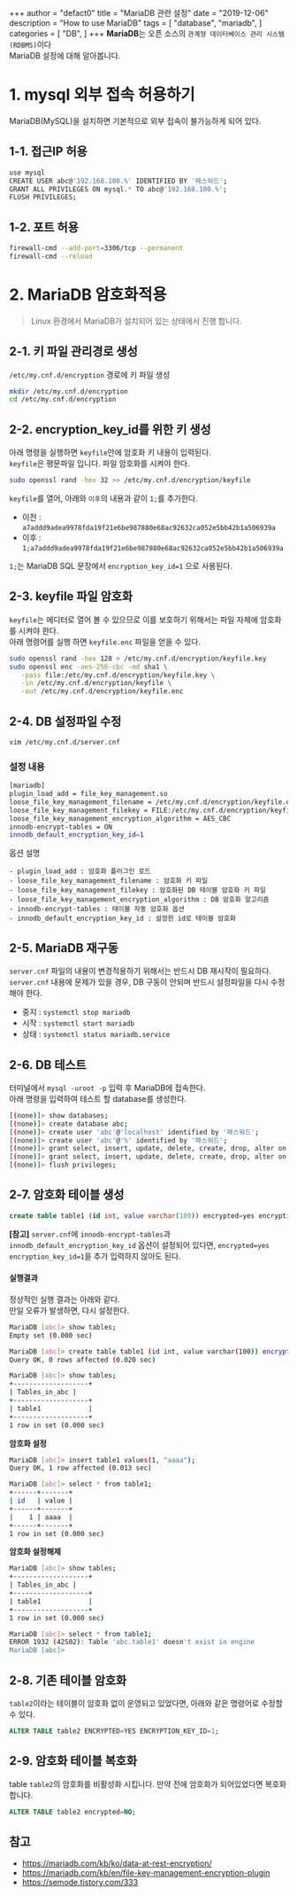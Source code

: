 +++
author = "defact0"
title = "MariaDB 관련 설정"
date = "2019-12-06"
description = "How to use MariaDB"
tags = [
    "database",
    "mariadb",
]
categories = [
    "DB",
]
+++
**MariaDB**는 오픈 소스의 `관계형 데이터베이스 관리 시스템(RDBMS)`이다  
MariaDB 설정에 대해 알아봅니다.

<!--more-->

# 1. mysql 외부 접속 허용하기

MariaDB(MySQL)을 설치하면 기본적으로 외부 접속이 불가능하게 되어 있다.

## 1-1. 접근IP 허용

```bash
use mysql
CREATE USER abc@'192.168.100.%' IDENTIFIED BY '패스워드';
GRANT ALL PRIVILEGES ON mysql.* TO abc@'192.168.100.%';
FLUSH PRIVILEGES;
```

## 1-2. 포트 허용

```bash
firewall-cmd --add-port=3306/tcp --permanent
firewall-cmd --reload
```

# 2. MariaDB 암호화적용

>Linux 환경에서 MariaDB가 설치되어 있는 상태에서 진행 합니다.


## 2-1. 키 파일 관리경로 생성
`/etc/my.cnf.d/encryption` 경로에 키 파일 생성

```bash
mkdir /etc/my.cnf.d/encryption
cd /etc/my.cnf.d/encryption
```

## 2-2. encryption_key_id를 위한 키 생성
아래 명령을 실행하면 `keyfile`안에 암호화 키 내용이 입력된다.
<br>`keyfile`은 평문파일 입니다. 파일 암호화를 시켜야 한다.

```bash
sudo openssl rand -hex 32 >> /etc/my.cnf.d/encryption/keyfile
```
`keyfile`를 열어, 아래와 `이후`의 내용과 같이 `1;`를 추가한다.

- 이전 : `a7addd9adea9978fda19f21e6be987880e68ac92632ca052e5bb42b1a506939a`
- 이후 : `1;a7addd9adea9978fda19f21e6be987880e68ac92632ca052e5bb42b1a506939a`

`1;`는 MariaDB SQL 문장에서 `encryption_key_id=1` 으로 사용된다.

## 2-3. keyfile 파일 암호화
`keyfile`는 에디터로 열어 볼 수 있으므로 이를 보호하기 위해서는 파일 자체에 암호화를 시켜야 한다.
<br> 아래 명령어를 실행 하면 `keyfile.enc` 파일을 얻을 수 있다.

```bash
sudo openssl rand -hex 128 > /etc/my.cnf.d/encryption/keyfile.key
sudo openssl enc -aes-256-cbc -md sha1 \
   -pass file:/etc/my.cnf.d/encryption/keyfile.key \
   -in /etc/my.cnf.d/encryption/keyfile \
   -out /etc/my.cnf.d/encryption/keyfile.enc
```

## 2-4. DB 설정파일 수정

```bash
vim /etc/my.cnf.d/server.cnf
```
### 설정 내용
```bash
[mariadb]
plugin_load_add = file_key_management.so
loose_file_key_management_filename = /etc/my.cnf.d/encryption/keyfile.enc
loose_file_key_management_filekey = FILE:/etc/my.cnf.d/encryption/keyfile.key
loose_file_key_management_encryption_algorithm = AES_CBC
innodb-encrypt-tables = ON
innodb_default_encryption_key_id=1
```
옵션 설명

    - plugin_load_add : 암호화 플러그인 로드
    - loose_file_key_management_filename : 암호화 키 파일
    - loose_file_key_management_filekey : 암호화된 DB 테이블 암호화 키 파일
    - loose_file_key_management_encryption_algorithm : DB 암호화 알고리즘
    - innodb-encrypt-tables : 테이블 자동 암호화 옵션
    - innodb_default_encryption_key_id : 설정한 id로 테이블 암호화

## 2-5. MariaDB 재구동

`server.cnf` 파일의 내용이 변경적용하기 위해서는 반드시 DB 재시작이 필요하다.
<br>`server.cnf` 내용에 문제가 있을 경우, DB 구동이 안되며 반드시 설정파일을 다시 수정해야 한다.

- 중지 : `systemctl stop mariadb`
- 시작 : `systemctl start mariadb`
- 상태 : `systemctl status mariadb.service`

## 2-6. DB 테스트
터미널에서 `mysql -uroot -p` 입력 후 MariaDB에 접속한다.
<br> 아래 명령을 입력하여 테스트 할 database를 생성한다.

```bash
[(none)]> show databases;
[(none)]> create database abc;
[(none)]> create user 'abc'@'localhost' identified by '패스워드';
[(none)]> create user 'abc'@'%' identified by '패스워드';
[(none)]> grant select, insert, update, delete, create, drop, alter on abc.*to 'abc'@'localhost'; 
[(none)]> grant select, insert, update, delete, create, drop, alter on abc.*to 'abc'@'%'; 
[(none)]> flush privileges;
```
## 2-7. 암호화 테이블 생성

```SQL
create table table1 (id int, value varchar(100)) encrypted=yes encryption_key_id=1;
```
**[참고]** `server.cnf`에 `innodb-encrypt-tables`과 `innodb_default_encryption_key_id` 옵션이 설정되어 있다면, `encrypted=yes encryption_key_id=1`을 추가 입력하지 않아도 된다.

#### 실행결과
정상적인 실행 결과는 아래와 같다.<br>만일 오류가 발생하면, 다시 설정한다.
```bash
MariaDB [abc]> show tables;
Empty set (0.000 sec)

MariaDB [abc]> create table table1 (id int, value varchar(100)) encrypted=yes encryption_key_id=1;
Query OK, 0 rows affected (0.020 sec)

MariaDB [abc]> show tables;
+-------------------+
| Tables_in_abc |
+-------------------+
| table1            |
+-------------------+
1 row in set (0.000 sec)
```

**암호화 설정**
```bash
MariaDB [abc]> insert table1 values(1, "aaaa");
Query OK, 1 row affected (0.013 sec)

MariaDB [abc]> select * from table1;
+------+-------+
| id   | value |
+------+-------+
|    1 | aaaa  |
+------+-------+
1 row in set (0.000 sec)
```

**암호화 설정해제**
```bash
MariaDB [abc]> show tables;
+-------------------+
| Tables_in_abc |
+-------------------+
| table1            |
+-------------------+
1 row in set (0.000 sec)

MariaDB [abc]> select * from table1;
ERROR 1932 (42S02): Table 'abc.table1' doesn't exist in engine
MariaDB [abc]>
```


## 2-8. 기존 테이블 암호화
`table2`이라는 테이블이 암호화 없이 운영되고 있었다면, 아래와 같은 명령어로 수정할 수 있다.

```SQL
ALTER TABLE table2 ENCRYPTED=YES ENCRYPTION_KEY_ID=1;
```

## 2-9. 암호화 테이블 복호화
table `table2`의 암호화를 비활성화 시킵니다. 만약 전에 암호화가 되어있었다면 복호화합니다.

```SQL
ALTER TABLE table2 encrypted=NO;
```

## 참고
- https://mariadb.com/kb/ko/data-at-rest-encryption/
- https://mariadb.com/kb/en/file-key-management-encryption-plugin
- https://semode.tistory.com/333